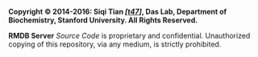 **Copyright &copy; 2014-2016: Siqi Tian _[[t47](https://t47.io/)]_, Das Lab, Department of Biochemistry, Stanford University. All Rights Reserved.**

**RMDB Server** _Source Code_ is proprietary and confidential. Unauthorized copying of this repository, via any medium, is strictly prohibited.
